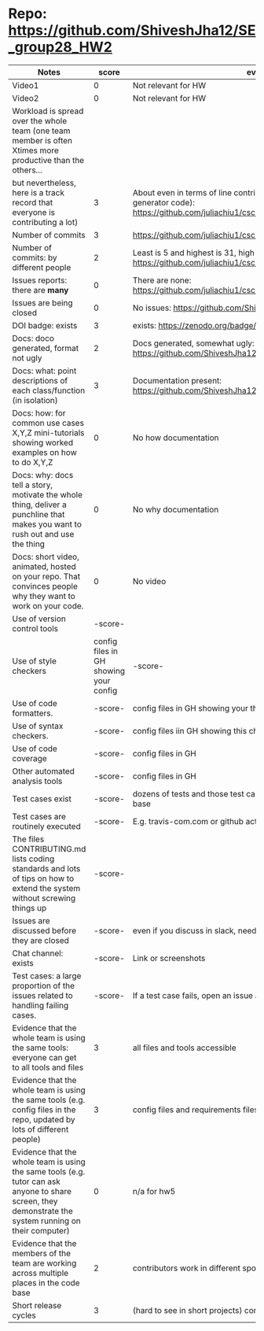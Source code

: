 # Repo: https://github.com/ShiveshJha12/SE_group28_HW2
|Notes|score|evidence|
|-----|-----|---------|
| Video1                                                                                                     | 0         | Not relevant for HW                                                |
| Video2                                                                                                     | 0         | Not relevant for HW                                                |
| Workload is spread over the whole team (one team member is often Xtimes more productive than the others... |           |                                                                    |
| but nevertheless, here is a track record that everyone is contributing a lot)                              | 3         | About even in terms of line contributions (excluding documentation generator code): https://github.com/juliachiu1/csc510_g4_hw2345/graphs/contributors |
| Number of commits                                                                                          | 3         | https://github.com/juliachiu1/csc510_g4_hw2345/pulse               |
| Number of commits: by different people                                                                     | 2         | Least is 5 and highest is 31, high disparity: https://github.com/juliachiu1/csc510_g4_hw2345/graphs/contributors |
| Issues reports: there are **many**                                                                             | 0         | There are none: https://github.com/juliachiu1/csc510_g4_hw2345/issues              |
|Issues are being closed| 0 | No issues: https://github.com/ShiveshJha12/SE_group28_HW2/issues |
|DOI badge: exists|3 | exists: https://zenodo.org/badge/latestdoi/532298273 |
|Docs: doco generated, format not ugly |2 | Docs generated, somewhat ugly: https://github.com/ShiveshJha12/SE_group28_HW2/tree/main/docs|
|Docs: what: point descriptions of each class/function (in isolation) |3 | Documentation present: https://github.com/ShiveshJha12/SE_group28_HW2/tree/main/docs |
|Docs: how: for common use cases X,Y,Z mini-tutorials showing worked examples on how to do X,Y,Z| 0 | No how documentation|
|Docs: why: docs tell a story, motivate the whole thing, deliver a punchline that makes you want to rush out and use the thing| 0  | No why documentation
|Docs: short video, animated, hosted on your repo. That convinces people why they want to work on your code.| 0 | No video
|Use of version control tools|-score- | 
|Use of style checkers |config files in GH showing your config|-score- | 
|Use of code formatters. |-score- | config files in GH showing your this formatter's  config|
|Use of syntax checkers. |-score- | config files iin  GH showing this checker's config  |
|Use of code coverage |-score- | config files in GH|
|Other automated analysis tools|-score- | config files in GH|
|Test cases exist|-score- | dozens of tests and those test cases are more than 30% of the code base|
|Test cases are routinely executed|-score- | E.g. travis-com.com or github actions or something|
|The files CONTRIBUTING.md lists coding standards and lots of tips on how to extend the system without screwing things up|-score- | 
|Issues are discussed before they are closed|-score- | even if you discuss in slack, need a sumamry statement here|
|Chat channel: exists|-score- | Link or screenshots|
|Test cases: a large proportion of the issues related to handling failing cases.|-score- | If a test case fails, open an issue and fix it|
|Evidence that the whole team is using the same tools: everyone can get to all tools and files| 3 | all files and tools accessible | 
|Evidence that the whole team is using the same tools (e.g. config files in the repo, updated by lots of different people)| 3 | config files and requirements files are in repo |
|Evidence that the whole team is using the same tools (e.g. tutor can ask anyone to share screen, they demonstrate the system running on their computer)| 0 | n/a for hw5 | 
|Evidence that the members of the team are working across multiple places in the code base| 2 | contributors work in different spots but slightly [imbalanced](https://github.com/ShiveshJha12/SE_group28_HW2/graphs/contributors) | 
|Short release cycles | 3 |  (hard to see in short projects) consistent and frequent commits|
